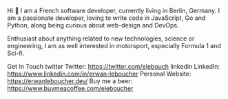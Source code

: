 Hi 👋
I am a French software developer, currently living in Berlin, Germany. I am a passionate developer, loving to write code in JavaScript, Go and Python, along being curious about web-design and DevOps.

Enthusiast about anything related to new technologies, science or engineering, I am as well interested in motorsport, especially Formula 1 and Sci-fi.

Get In Touch
twitter Twitter: https://twitter.com/elebouch
linkedin LinkedIn: https://www.linkedin.com/in/erwan-leboucher
Personal Website: https://erwanleboucher.dev/
Buy me a beer: https://www.buymeacoffee.com/eleboucher
